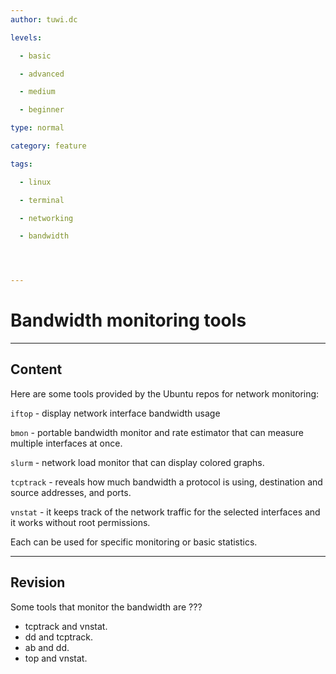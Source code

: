 ```yaml
---
author: tuwi.dc

levels:

  - basic

  - advanced

  - medium

  - beginner

type: normal

category: feature

tags:

  - linux

  - terminal

  - networking

  - bandwidth




---
```


# Bandwidth monitoring tools 

---
## Content

Here are some tools provided by the Ubuntu repos for network monitoring:

`iftop` - display network interface bandwidth usage

`bmon` - portable bandwidth monitor and rate estimator that can measure multiple interfaces at once.

`slurm` - network load monitor that  can display colored graphs.

`tcptrack` - reveals how much bandwidth a protocol is using, destination and source addresses, and ports.

`vnstat` - it keeps track of the network traffic for the selected interfaces and it works without root permissions.

Each can be used for specific monitoring or basic statistics.

---
## Revision

Some tools that monitor the bandwidth are  ???

* tcptrack and vnstat.
* dd and tcptrack.
* ab and dd.
* top and vnstat.

 
